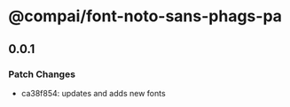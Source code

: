 # @compai/font-noto-sans-phags-pa

## 0.0.1
### Patch Changes

- ca38f854: updates and adds new fonts
